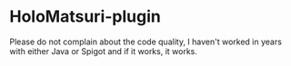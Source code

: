 # HoloMatsuri-plugin
Please do not complain about the code quality, I haven't worked in years with either Java or Spigot and if it works, it works.
